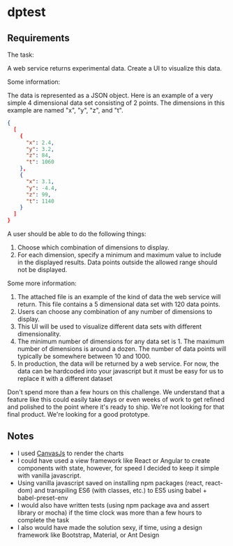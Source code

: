 # dptest

## Requirements

The task:

A web service returns experimental data.  Create a UI to visualize this data.

Some information:

The data is represented as a JSON object.  Here is an example of a very simple 4 dimensional data set consisting of 2 points.  The dimensions in this example are named "x", "y", "z", and "t".

```json
{
  [
    {
      "x": 2.4,
      "y": 3.2,
      "z": 84,
      "t": 1060
    },
    {
      "x": 3.1,
      "y": -4.4,
      "z": 99,
      "t": 1140
    }
  ]
}
```

A user should be able to do the following things:
1. Choose which combination of dimensions to display.
1. For each dimension, specify a minimum and maximum value to include in the displayed results.  Data points outside the allowed range should not be displayed.

Some more information:
1. The attached file is an example of the kind of data the web service will return.  This file contains a 5 dimensional data set with 120 data points.
2. Users can choose any combination of any number of dimensions to display.
3. This UI will be used to visualize different data sets with different dimensionality.
4. The minimum number of dimensions for any data set is 1.  The maximum number of dimensions is around a dozen.  The number of data points will typically be somewhere between 10 and 1000.
5. In production, the data will be returned by a web service.  For now, the data can be hardcoded into your javascript but it must be easy for us to replace it with a different dataset

Don't spend more than a few hours on this challenge.  We understand that a feature like this could easily take days or even weeks of work to get refined and polished to the point where it's ready to ship.  We're not looking for that final product.  We're looking for a good prototype.

## Notes

- I used [CanvasJs](https://canvasjs.com/) to render the charts
- I could have used a view framework like React or Angular to create components with state, however, for speed I decided to keep it simple with vanilla javascript.
- Using vanilla javascript saved on installing npm packages (react, react-dom) and transpiling ES6 (with classes, etc.) to ES5 using babel + babel-preset-env
- I would also have written tests (using npm package ava and assert library or mocha) if the time clock was more than a few hours to complete the task
- I also would have made the solution sexy, if time, using a design framework like Bootstrap, Material, or Ant Design